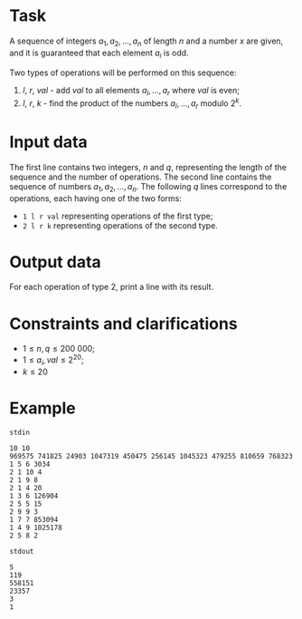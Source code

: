 
# Task

A sequence of integers $a_1, a_2, \dots, a_n$ of length $n$ and a number $x$ are given, and it is guaranteed that each element $a_i$ is odd.

Two types of operations will be performed on this sequence:
1. $l$, $r$, $val$ - add $val$ to all elements $a_l, \dots, a_r$ where $val$ is even;
2. $l$, $r$, $k$ - find the product of the numbers $a_l, \dots, a_r$ modulo $2^k$.

# Input data

The first line contains two integers, $n$ and $q$, representing the length of the sequence and the number of operations.
The second line contains the sequence of numbers $a_1, a_2, \dots, a_n$.
The following $q$ lines correspond to the operations, each having one of the two forms:
* `1 l r val` representing operations of the first type;
* `2 l r k` representing operations of the second type.

# Output data

For each operation of type 2, print a line with its result.

# Constraints and clarifications

* $1 \leq n, q \leq 200\ 000$;
* $1 \leq a_i, val \leq 2^{20}$;
* $k \leq 20$

# Example

`stdin`
```
10 10
969575 741825 24903 1047319 450475 256145 1045323 479255 810659 768323
1 5 6 3034
2 1 10 4
2 1 9 8
2 1 4 20
1 3 6 126904
2 5 5 15
2 9 9 3
1 7 7 853094
1 4 9 1025178
2 5 8 2
```

`stdout`
```
5
119
558151
23357
3
1
```
